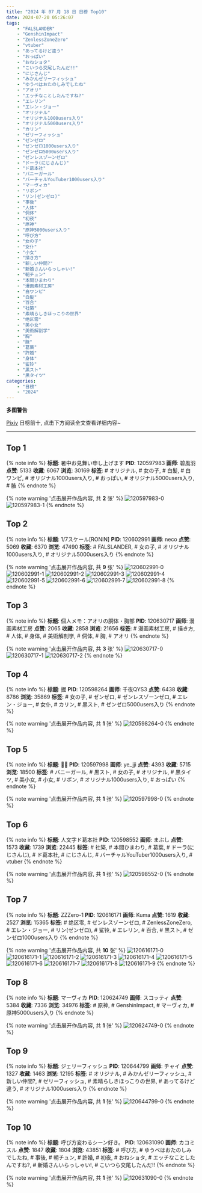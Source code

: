 ```yaml
---
title: "2024 年 07 月 18 日 日榜 Top10"
date: 2024-07-20 05:26:07
tags:
    - "FALSLANDER"
    - "GenshinImpact"
    - "ZenlessZoneZero"
    - "vtuber"
    - "あってるけど違う"
    - "おっぱい"
    - "おねショタ"
    - "こいつら交尾したんだ!!"
    - "にじさんじ"
    - "みかんゼリーフィッシュ"
    - "ゆうべはおたのしみでしたね"
    - "アオリ"
    - "エッチなことしたんですね?"
    - "エレリン"
    - "エレン・ジョー"
    - "オリジナル"
    - "オリジナル1000users入り"
    - "オリジナル5000users入り"
    - "カリン"
    - "ゼリーフィッシュ"
    - "ゼンゼロ"
    - "ゼンゼロ1000users入り"
    - "ゼンゼロ5000users入り"
    - "ゼンレスゾーンゼロ"
    - "ドーラ(にじさんじ)"
    - "ド葛本社"
    - "バニーガール"
    - "バーチャルYouTuber1000users入り"
    - "マーヴィカ"
    - "リボン"
    - "リン(ゼンゼロ)"
    - "事後"
    - "人体"
    - "侗体"
    - "初夜"
    - "原神"
    - "原神5000users入り"
    - "呼び方"
    - "女の子"
    - "女仆"
    - "小女"
    - "描き方"
    - "新しい仲間?"
    - "新婚さんいらっしゃい!"
    - "朝チュン"
    - "本間ひまわり"
    - "漫画素材工房"
    - "白ワンピ"
    - "白髪"
    - "百合"
    - "社築"
    - "素晴らしきほっこりの世界"
    - "绝区零"
    - "美小女"
    - "美術解剖学"
    - "胸"
    - "腋"
    - "葛葉"
    - "許婚"
    - "身体"
    - "鲨铃"
    - "黒スト"
    - "黒タイツ"
categories:
    - "日榜"
    - "2024"
---
```


<i class="fa fa-triangle-exclamation"></i>**多图警告**<i class="fa fa-triangle-exclamation"></i>

[Pixiv](https://www.pixiv.net/) 日榜前十, 点击下方阅读全文查看详细内容~

<!-- more -->

---

## Top 1

{% note info %}
**标题**: 暑中お見舞い申し上げます
**PID**: 120597983 **画师**: 碧風羽
**点赞**: 5133 **收藏**: 6067 **浏览**: 30169
**标签**: # オリジナル, # 女の子, # 白髪, # 白ワンピ, # オリジナル1000users入り, # おっぱい, # オリジナル5000users入り, # 腋
{% endnote %}

{% note warning '点击展开作品内容, 共 **2** 张' %}
![120597983-0](https://i.pixiv.re/img-original/img/2024/07/17/00/00/40/120597983_p0.jpg)
![120597983-1](https://i.pixiv.re/img-original/img/2024/07/17/00/00/40/120597983_p1.jpg)
{% endnote %}

## Top 2

{% note info %}
**标题**: 1/7スケール[RONIN]
**PID**: 120602991 **画师**: neco
**点赞**: 5069 **收藏**: 6370 **浏览**: 47490
**标签**: # FALSLANDER, # 女の子, # オリジナル1000users入り, # オリジナル5000users入り
{% endnote %}

{% note warning '点击展开作品内容, 共 **9** 张' %}
![120602991-0](https://i.pixiv.re/img-original/img/2024/07/17/04/24/28/120602991_p0.jpg)
![120602991-1](https://i.pixiv.re/img-original/img/2024/07/17/04/24/28/120602991_p1.jpg)
![120602991-2](https://i.pixiv.re/img-original/img/2024/07/17/04/24/28/120602991_p2.jpg)
![120602991-3](https://i.pixiv.re/img-original/img/2024/07/17/04/24/28/120602991_p3.jpg)
![120602991-4](https://i.pixiv.re/img-original/img/2024/07/17/04/24/28/120602991_p4.jpg)
![120602991-5](https://i.pixiv.re/img-original/img/2024/07/17/04/24/28/120602991_p5.jpg)
![120602991-6](https://i.pixiv.re/img-original/img/2024/07/17/04/24/28/120602991_p6.jpg)
![120602991-7](https://i.pixiv.re/img-original/img/2024/07/17/04/24/28/120602991_p7.jpg)
![120602991-8](https://i.pixiv.re/img-original/img/2024/07/17/04/24/28/120602991_p8.jpg)
{% endnote %}

## Top 3

{% note info %}
**标题**: 個人メモ：アオリの胴体・胸部
**PID**: 120630717 **画师**: 漫画素材工房
**点赞**: 2065 **收藏**: 2858 **浏览**: 21656
**标签**: # 漫画素材工房, # 描き方, # 人体, # 身体, # 美術解剖学, # 侗体, # 胸, # アオリ
{% endnote %}

{% note warning '点击展开作品内容, 共 **3** 张' %}
![120630717-0](https://i.pixiv.re/img-original/img/2024/07/18/06/00/10/120630717_p0.jpg)
![120630717-1](https://i.pixiv.re/img-original/img/2024/07/18/06/00/10/120630717_p1.jpg)
![120630717-2](https://i.pixiv.re/img-original/img/2024/07/18/06/00/10/120630717_p2.jpg)
{% endnote %}

## Top 4

{% note info %}
**标题**: 掘
**PID**: 120598264 **画师**: 千夜QYS3
**点赞**: 6438 **收藏**: 8786 **浏览**: 35869
**标签**: # 女の子, # ゼンゼロ, # ゼンレスゾーンゼロ, # エレン・ジョー, # 女仆, # カリン, # 黒スト, # ゼンゼロ5000users入り
{% endnote %}

{% note warning '点击展开作品内容, 共 **1** 张' %}
![120598264-0](https://i.pixiv.re/img-original/img/2024/07/17/00/03/24/120598264_p0.png)
{% endnote %}

## Top 5

{% note info %}
**标题**: 😵‍💫
**PID**: 120597998 **画师**: ye_jji
**点赞**: 4393 **收藏**: 5715 **浏览**: 18500
**标签**: # バニーガール, # 黒スト, # 女の子, # オリジナル, # 黒タイツ, # 美小女, # 小女, # リボン, # オリジナル1000users入り, # おっぱい
{% endnote %}

{% note warning '点击展开作品内容, 共 **1** 张' %}
![120597998-0](https://i.pixiv.re/img-original/img/2024/07/17/00/00/43/120597998_p0.jpg)
{% endnote %}

## Top 6

{% note info %}
**标题**: 人文字ド葛本社
**PID**: 120598552 **画师**: まぶし
**点赞**: 1573 **收藏**: 1739 **浏览**: 22445
**标签**: # 社築, # 本間ひまわり, # 葛葉, # ドーラ(にじさんじ), # ド葛本社, # にじさんじ, # バーチャルYouTuber1000users入り, # vtuber
{% endnote %}

{% note warning '点击展开作品内容, 共 **1** 张' %}
![120598552-0](https://i.pixiv.re/img-original/img/2024/07/17/00/10/48/120598552_p0.jpg)
{% endnote %}

## Top 7

{% note info %}
**标题**: ZZZero-1
**PID**: 120616171 **画师**: Kuma
**点赞**: 1619 **收藏**: 2527 **浏览**: 15365
**标签**: # 绝区零, # ゼンレスゾーンゼロ, # ZenlessZoneZero, # エレン・ジョー, # リン(ゼンゼロ), # 鲨铃, # エレリン, # 百合, # 黒スト, # ゼンゼロ1000users入り
{% endnote %}

{% note warning '点击展开作品内容, 共 **10** 张' %}
![120616171-0](https://i.pixiv.re/img-original/img/2024/07/17/19/20/16/120616171_p0.png)
![120616171-1](https://i.pixiv.re/img-original/img/2024/07/17/19/20/16/120616171_p1.png)
![120616171-2](https://i.pixiv.re/img-original/img/2024/07/17/19/20/16/120616171_p2.png)
![120616171-3](https://i.pixiv.re/img-original/img/2024/07/17/19/20/16/120616171_p3.png)
![120616171-4](https://i.pixiv.re/img-original/img/2024/07/17/19/20/16/120616171_p4.png)
![120616171-5](https://i.pixiv.re/img-original/img/2024/07/17/19/20/16/120616171_p5.png)
![120616171-6](https://i.pixiv.re/img-original/img/2024/07/17/19/20/16/120616171_p6.png)
![120616171-7](https://i.pixiv.re/img-original/img/2024/07/17/19/20/16/120616171_p7.png)
![120616171-8](https://i.pixiv.re/img-original/img/2024/07/17/19/20/16/120616171_p8.png)
![120616171-9](https://i.pixiv.re/img-original/img/2024/07/17/19/20/16/120616171_p9.png)
{% endnote %}

## Top 8

{% note info %}
**标题**: マーヴィカ
**PID**: 120624749 **画师**: スコッティ
**点赞**: 5384 **收藏**: 7336 **浏览**: 34976
**标签**: # 原神, # GenshinImpact, # マーヴィカ, # 原神5000users入り
{% endnote %}

{% note warning '点击展开作品内容, 共 **1** 张' %}
![120624749-0](https://i.pixiv.re/img-original/img/2024/07/18/00/00/22/120624749_p0.jpg)
{% endnote %}

## Top 9

{% note info %}
**标题**: ジェリーフィッシュ
**PID**: 120644799 **画师**: チャイ
**点赞**: 1327 **收藏**: 1463 **浏览**: 12195
**标签**: # オリジナル, # みかんゼリーフィッシュ, # 新しい仲間?, # ゼリーフィッシュ, # 素晴らしきほっこりの世界, # あってるけど違う, # オリジナル1000users入り
{% endnote %}

{% note warning '点击展开作品内容, 共 **1** 张' %}
![120644799-0](https://i.pixiv.re/img-original/img/2024/07/18/20/30/05/120644799_p0.png)
{% endnote %}

## Top 10

{% note info %}
**标题**: 呼び方変わるシーン好き。
**PID**: 120631090 **画师**: カコミスル
**点赞**: 1847 **收藏**: 1804 **浏览**: 43851
**标签**: # 呼び方, # ゆうべはおたのしみでしたね, # 事後, # 朝チュン, # 許婚, # 初夜, # おねショタ, # エッチなことしたんですね?, # 新婚さんいらっしゃい!, # こいつら交尾したんだ!!
{% endnote %}

{% note warning '点击展开作品内容, 共 **1** 张' %}
![120631090-0](https://i.pixiv.re/img-original/img/2024/07/18/06/48/21/120631090_p0.jpg)
{% endnote %}
